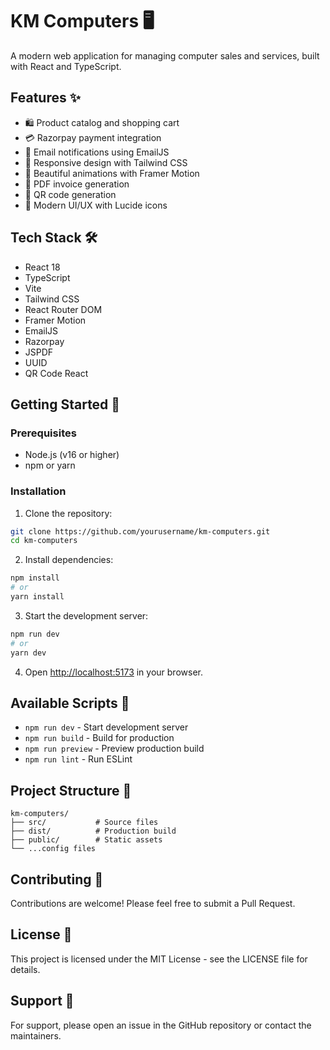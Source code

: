 # KM Computers 🖥️

A modern web application for managing computer sales and services, built with React and TypeScript.

## Features ✨

- 🛍️ Product catalog and shopping cart
- 💳 Razorpay payment integration
- 📧 Email notifications using EmailJS
- 📱 Responsive design with Tailwind CSS
- 🎨 Beautiful animations with Framer Motion
- 📄 PDF invoice generation
- 🔄 QR code generation
- 🎯 Modern UI/UX with Lucide icons

## Tech Stack 🛠️

- React 18
- TypeScript
- Vite
- Tailwind CSS
- React Router DOM
- Framer Motion
- EmailJS
- Razorpay
- JSPDF
- UUID
- QR Code React

## Getting Started 🚀

### Prerequisites

- Node.js (v16 or higher)
- npm or yarn

### Installation

1. Clone the repository:
```bash
git clone https://github.com/yourusername/km-computers.git
cd km-computers
```

2. Install dependencies:
```bash
npm install
# or
yarn install
```

3. Start the development server:
```bash
npm run dev
# or
yarn dev
```

4. Open [http://localhost:5173](http://localhost:5173) in your browser.

## Available Scripts 📝

- `npm run dev` - Start development server
- `npm run build` - Build for production
- `npm run preview` - Preview production build
- `npm run lint` - Run ESLint

## Project Structure 📁

```
km-computers/
├── src/           # Source files
├── dist/          # Production build
├── public/        # Static assets
└── ...config files
```

## Contributing 🤝

Contributions are welcome! Please feel free to submit a Pull Request.

## License 📄

This project is licensed under the MIT License - see the LICENSE file for details.

## Support 💬

For support, please open an issue in the GitHub repository or contact the maintainers. 